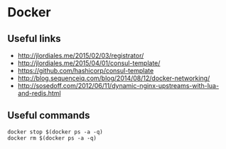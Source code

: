 # Docker

## Useful links
* http://jlordiales.me/2015/02/03/registrator/
* http://jlordiales.me/2015/04/01/consul-template/
* https://github.com/hashicorp/consul-template
* http://blog.sequenceiq.com/blog/2014/08/12/docker-networking/
* http://sosedoff.com/2012/06/11/dynamic-nginx-upstreams-with-lua-and-redis.html

## Useful commands
    docker stop $(docker ps -a -q)
    docker rm $(docker ps -a -q)
